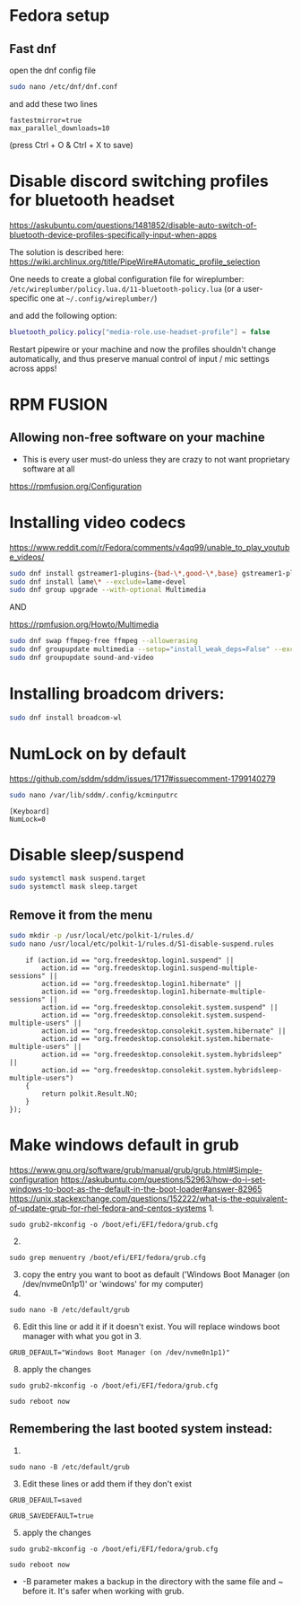 # Fedora setup

## Fast dnf

open the dnf config file

```bash
sudo nano /etc/dnf/dnf.conf
```

and add these two lines

```
fastestmirror=true
max_parallel_downloads=10
```
(press Ctrl + O & Ctrl + X to save)

# Disable discord switching profiles for bluetooth headset

https://askubuntu.com/questions/1481852/disable-auto-switch-of-bluetooth-device-profiles-specifically-input-when-apps

The solution is described here: https://wiki.archlinux.org/title/PipeWire#Automatic_profile_selection

One needs to create a global configuration file for wireplumber:
`/etc/wireplumber/policy.lua.d/11-bluetooth-policy.lua` (or a user-specific one at `~/.config/wireplumber/`)

and add the following option:

```lua
bluetooth_policy.policy["media-role.use-headset-profile"] = false
```

Restart pipewire or your machine and now the profiles shouldn't change automatically, and thus preserve manual control of input / mic settings across apps!

# RPM FUSION

## Allowing non-free software on your machine

- This is every user must-do unless they are crazy to not want proprietary software at all

https://rpmfusion.org/Configuration

# Installing video codecs

https://www.reddit.com/r/Fedora/comments/v4qq99/unable_to_play_youtube_videos/

```bash
sudo dnf install gstreamer1-plugins-{bad-\*,good-\*,base} gstreamer1-plugin-openh264 gstreamer1-libav --exclude=gstreamer1-plugins-bad-free-devel
sudo dnf install lame\* --exclude=lame-devel
sudo dnf group upgrade --with-optional Multimedia
```

AND

https://rpmfusion.org/Howto/Multimedia

```bash
sudo dnf swap ffmpeg-free ffmpeg --allowerasing
sudo dnf groupupdate multimedia --setop="install_weak_deps=False" --exclude=PackageKit-gstreamer-plugin
sudo dnf groupupdate sound-and-video
```

# Installing broadcom drivers:

```bash
sudo dnf install broadcom-wl
```

# NumLock on by default

https://github.com/sddm/sddm/issues/1717#issuecomment-1799140279

```bash
sudo nano /var/lib/sddm/.config/kcminputrc
```

```
[Keyboard]
NumLock=0
```

# Disable sleep/suspend

```bash
sudo systemctl mask suspend.target
sudo systemctl mask sleep.target
```

## Remove it from the menu

```bash
sudo mkdir -p /usr/local/etc/polkit-1/rules.d/
sudo nano /usr/local/etc/polkit-1/rules.d/51-disable-suspend.rules
```

```polkit.addRule(function(action, subject) {
    if (action.id == "org.freedesktop.login1.suspend" ||
        action.id == "org.freedesktop.login1.suspend-multiple-sessions" ||
        action.id == "org.freedesktop.login1.hibernate" ||
        action.id == "org.freedesktop.login1.hibernate-multiple-sessions" ||
        action.id == "org.freedesktop.consolekit.system.suspend" ||
        action.id == "org.freedesktop.consolekit.system.suspend-multiple-users" ||
        action.id == "org.freedesktop.consolekit.system.hibernate" ||
        action.id == "org.freedesktop.consolekit.system.hibernate-multiple-users" ||
        action.id == "org.freedesktop.consolekit.system.hybridsleep" ||
        action.id == "org.freedesktop.consolekit.system.hybridsleep-multiple-users")
    {
        return polkit.Result.NO;
    }
});
```

# Make windows default in grub

https://www.gnu.org/software/grub/manual/grub/grub.html#Simple-configuration
https://askubuntu.com/questions/52963/how-do-i-set-windows-to-boot-as-the-default-in-the-boot-loader#answer-82965
https://unix.stackexchange.com/questions/152222/what-is-the-equivalent-of-update-grub-for-rhel-fedora-and-centos-systems
1. 
```
sudo grub2-mkconfig -o /boot/efi/EFI/fedora/grub.cfg
```
2. 
```
sudo grep menuentry /boot/efi/EFI/fedora/grub.cfg
```
3. copy the entry you want to boot as default ('Windows Boot Manager (on /dev/nvme0n1p1)' or 'windows' for my computer)
4.
```
sudo nano -B /etc/default/grub
```
6. Edit this line or add it if it doesn't exist. You will replace windows boot manager with what you got in 3.
```
GRUB_DEFAULT="Windows Boot Manager (on /dev/nvme0n1p1)"
```
8. apply the changes
```
sudo grub2-mkconfig -o /boot/efi/EFI/fedora/grub.cfg
```
```
sudo reboot now
```
## Remembering the last booted system instead:
1.
```
sudo nano -B /etc/default/grub
```
3. Edit these lines or add them if they don't exist
```
GRUB_DEFAULT=saved
```
```
GRUB_SAVEDEFAULT=true
```
5. apply the changes
```
sudo grub2-mkconfig -o /boot/efi/EFI/fedora/grub.cfg
```
```
sudo reboot now
```

- -B parameter makes a backup in the directory with the same file and ~ before it. It's safer when working with grub.
